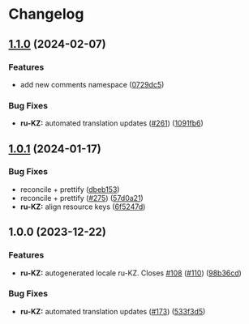 # Changelog

## [1.1.0](https://github.com/sanity-io/locales/compare/locale-ru-kz-v1.0.1...locale-ru-kz-v1.1.0) (2024-02-07)


### Features

* add new comments namespace ([0729dc5](https://github.com/sanity-io/locales/commit/0729dc52cd29ac2611250663a32a7f1a5a039500))


### Bug Fixes

* **ru-KZ:** automated translation updates ([#261](https://github.com/sanity-io/locales/issues/261)) ([1091fb6](https://github.com/sanity-io/locales/commit/1091fb664d9a899aa731fe43b69b08ea5fa50401))

## [1.0.1](https://github.com/sanity-io/locales/compare/locale-ru-kz-v1.0.0...locale-ru-kz-v1.0.1) (2024-01-17)


### Bug Fixes

* reconcile + prettify ([dbeb153](https://github.com/sanity-io/locales/commit/dbeb153fc3f80207e357a888431d2fd739617821))
* reconcile + prettify ([#275](https://github.com/sanity-io/locales/issues/275)) ([57d0a21](https://github.com/sanity-io/locales/commit/57d0a21e05f631d47d74a2c029c9dcc3993bc7b0))
* **ru-KZ:** align resource keys ([6f5247d](https://github.com/sanity-io/locales/commit/6f5247d4b9aeab1e3319b827de40d58927e4b690))

## 1.0.0 (2023-12-22)


### Features

* **ru-KZ:** autogenerated locale ru-KZ. Closes [#108](https://github.com/sanity-io/locales/issues/108) ([#110](https://github.com/sanity-io/locales/issues/110)) ([98b36cd](https://github.com/sanity-io/locales/commit/98b36cd85f7e50215728cdb2424c11fc552808d1))


### Bug Fixes

* **ru-KZ:** automated translation updates ([#173](https://github.com/sanity-io/locales/issues/173)) ([533f3d5](https://github.com/sanity-io/locales/commit/533f3d5af7fc665feeb72890dba58d274832a037))

